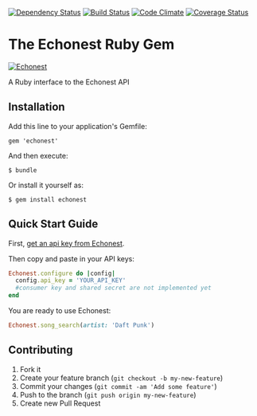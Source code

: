 [![Dependency Status](https://gemnasium.com/timcase/echonest.png)](https://gemnasium.com/timcase/echonest)
[![Build Status](https://travis-ci.org/timcase/echonest.png)](https://travis-ci.org/timcase/echonest)
[![Code Climate](https://codeclimate.com/github/timcase/echonest.png)](https://codeclimate.com/github/timcase/echonest)
[![Coverage Status](https://coveralls.io/repos/timcase/echonest/badge.png?branch=master)](https://coveralls.io/r/timcase/echonest?branch=master)


# The Echonest Ruby Gem
[![Echonest](http://echonest.com/static/img/logos/250x200_dk.gif)](http://developer.echonest.com/index.html)

A Ruby interface to the Echonest API

## Installation

Add this line to your application's Gemfile:

    gem 'echonest'

And then execute:

    $ bundle

Or install it yourself as:

    $ gem install echonest

## Quick Start Guide

First, [get an api key from Echonest][register].

Then copy and paste in your API keys:

```ruby
Echonest.configure do |config|
  config.api_key = 'YOUR_API_KEY'
  #consumer key and shared secret are not implemented yet
end
```
You are ready to use Echonest:

```ruby
Echonest.song_search(artist: 'Daft Punk')
```

[register]: http://developer.echonest.com/account/register

## Contributing

1. Fork it
2. Create your feature branch (`git checkout -b my-new-feature`)
3. Commit your changes (`git commit -am 'Add some feature'`)
4. Push to the branch (`git push origin my-new-feature`)
5. Create new Pull Request
